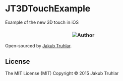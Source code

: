 # JT3DTouchExample

Example of the new 3D touch in iOS

<h3 align="center">
  <img src="https://raw.githubusercontent.com/kubatru/JT3DTouchExample/master/Screens/img1.PNG” alt=“Example”/>
</h3>

## Author
Open-sourced by [Jakub Truhlar](http://kubatruhlar.cz).
    
## License
The MIT License (MIT)
Copyright © 2015 Jakub Truhlar
